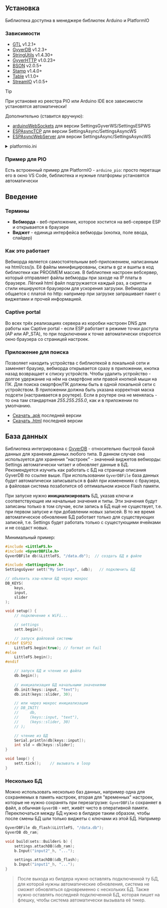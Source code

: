 ## Установка
Библиотека доступна в менеджере библиотек Arduino и PlatformIO

### Зависимости
- [GTL](https://github.com/GyverLibs/GTL) v1.2.1+
- [GyverDB](https://github.com/GyverLibs/GyverDB) v1.2.3+
- [StringUtils](https://github.com/GyverLibs/StringUtils) v1.4.30+
- [GyverHTTP](https://github.com/GyverLibs/GyverHTTP) v1.0.23+
- [BSON](https://github.com/GyverLibs/BSON) v2.0.5+
- [Stamp](https://github.com/GyverLibs/Stamp) v1.4.0+
- [Table](https://github.com/GyverLibs/Table) v1.1.0+
- [StreamIO](https://github.com/GyverLibs/StreamIO) v1.0.5+

> [!TIP]
> При установке из реестра PIO или Arduino IDE все зависимости установятся автоматически!

Дополнительно (ставится вручную):
- [arduinoWebSockets](https://github.com/Links2004/arduinoWebSockets) для версии SettingsGyverWS/SettingsESPWS
- [ESPAsyncTCP](https://github.com/esphome/ESPAsyncTCP) для версии SettingsAsync/SettingsAsyncWS
- [ESPAsyncWebServer](https://github.com/esphome/ESPAsyncWebServer) для версии SettingsAsync/SettingsAsyncWS

<details>
<summary>platformio.ini</summary>

```ini
[env]
framework = arduino
lib_deps =
    GyverLibs/Settings
    # esphome/ESPAsyncWebServer-esphome   ; для версии SettingsAsync/SettingsAsyncWS
    # esphome/ESPAsyncTCP-esphome         ; для версии SettingsAsync/SettingsAsyncWS
    # links2004/WebSockets                ; для версии SettingsGyverWS/SettingsESPWS

[env:d1_mini]
platform = espressif8266
board = d1_mini
upload_speed = 921600
monitor_speed = 115200
monitor_filters = esp8266_exception_decoder, default
build_type = debug
board_build.filesystem = littlefs

[env:esp32dev]
monitor_speed = 115200
platform = espressif32
board = esp32dev
upload_speed = 921600
board_build.filesystem = littlefs

[env:esp32-c3]
monitor_speed = 115200
platform = espressif32
board = esp32dev
board_build.mcu = esp32c3
upload_speed = 2000000
board_build.f_cpu = 80000000L
board_build.filesystem = littlefs
```
</details>

### Пример для PIO
Есть встроенный пример для PlatformIO - `arduino_pio`: просто перетащи его в окно VS Code, библиотека и нужные платформы установятся автоматически

## Введение
### Термины
- **Вебморда** - веб-приложение, которое хостится на веб-сервере ESP и открывается в браузере
- **Виджет** - единица интерфейса вебморды (кнопка, поле ввода, слайдер)

### Как это работает
Вебморда является самостоятельным веб-приложением, написанным на html/css/js. Её файлы минифицированы, сжаты в gz и вшиты в код библиотеки как PROGMEM массив. В библиотеке настроен вебсервер, который отправляет файлы вебморды при заходе на IP платы в браузере. Лёгкий html файл подгружается каждый раз, а скрипты и стили кешируются браузером для ускорения загрузки. Вебморда общается с платой по http: например при загрузке запрашивает пакет с виджетами и прочей информацией.

### Captive portal
Во всех трёх реализациях сервера из коробки настроен DNS для работы как Captive portal - если ESP работает в режиме точки доступа (AP или AP_STA), то при подключении к точке автоматически откроется окно браузера со страницей настроек.

### Приложение для поиска
Позволяет находить устройства с библиотекой в локальной сети и заменяет браузер, вебморда открывается сразу в приложении, кнопка назад возвращает к списку устройств. Чтобы удалить устройство - долгое удержание на нём на смартфоне или правой кнопкой мыши на ПК. Для поиска смартфон/ПК должны быть в одной локальной сети с устройством. В приложении должна быть указана корректная маска подсети (настраивается в роутере). Если в роутере она не менялась - то она там стандартная *255.255.255.0*, как и в приложении по умолчанию.

- [Скачать .apk](https://github.com/GyverLibs/Settings-discover/releases/latest/download/Settings.apk
) последней версии
- [Скачать .html](https://github.com/GyverLibs/Settings-discover/releases/latest/download/index.html) последней версии

## База данных
Библиотека интегрирована с [GyverDB](https://github.com/GyverLibs/GyverDB) - относительно быстрой базой данных для хранения данных любого типа. В данном случае она используется для хранения "настроек" - значений виджетов вебморды: Settings автоматически читает и обновляет данные в БД. Рекомендуется изучить как работать с БД на странице описания GyverDB по ссылке выше. При использовании `GyverDBFile` база данных будет автоматически записываться в файл при изменениях с браузера, а файловая система позаботится об оптимальном износе Flash памяти.

При запуске нужно **инициализировать** БД, указав ключи и соответствующие им начальные значения и типы. Эти значения будут записаны только в том случае, если запись в БД ещё не существует, т.е. при первом запуске и при добавлении новых записей. В то же время автоматическое обновление БД работает только для существующих записей, т.е. Settings будет работать только с сущестующими ячейками и не создаст новых.

Минимальный пример:

```cpp
#include <LittleFS.h>
#include <GyverDBFile.h>
GyverDBFile db(&LittleFS, "/data.db");  // создать БД в файле

#include <SettingsGyver.h>
SettingsGyver sett("My Settings", &db);   // подключить БД

// объявить хэш-ключи БД через макрос
DB_KEYS(
    keys,
    input,
    slider
);

void setup() {
    // подключение к WiFi...

    // settings
    sett.begin();

    // запуск файловой системы
#ifdef ESP32
    LittleFS.begin(true); // format on fail
#else
    LittleFS.begin();
#endif

    // запуск БД и чтение из файла
    db.begin();
    
    // инициализация БД начальными значениями
    db.init(keys::input, "text");
    db.init(keys::slider, 30);

    // или через макрос инициализации
    // DB_INIT(
    //     db,
    //     (keys::input, "text"),
    //     (keys::slider, 30)
    // );

    // чтение из БД
    Serial.println(db[keys::input]);
    int sld = db[keys::slider];
}

void loop() {
    sett.tick();    // вызывать в loop
}
```

### Несколько БД
Можно использовать несколько баз данных, например одна для сохраняемых в память настроек, вторая для "временных" настроек, которые не нужно сохранять при перезагрузке: `GyverDBFile` сохраняет в файл, а обычная `GyverDB` - нет, живёт чисто в оперативной памяти. Переключаться между БД нужно в билдере таким образом, чтобы после смены БД шли только виджеты с ключами из этой БД. Например

```cpp
GyverDBFile db_flash(&LittleFS, "/data.db");
GyverDB db_ram;

void build(sets::Builder& b) {
    settings.attachDB(&db_ram);
    b.Input("input2"_h, "...");

    settings.attachDB(&db_flash);
    b.Input("input1"_h, "...");
}
```

> После выхода из билдера нужно оставлять подключенной ту БД, для которой нужны автоматические обновления, система не сможет обновляться одновременно с нескольких БД. Также нужно оставлять последней подключенной БД, которая пишет на флешку, чтобы система автоматически вызывала её тикер.